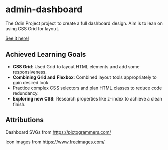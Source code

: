 # admin-dashboard
The Odin Project project to create a full dashboard design. Aim is to lean on using CSS Grid for layout.

[See it here!](https://jiwonjjeong.github.io/admin-dashboard/)

## Achieved Learning Goals
- **CSS Grid**: Used Grid to layout HTML elements and add some responsiveness.
- **Combining Grid and Flexbox**: Combined layout tools appropriately to gain desired look
- Practice complex CSS selectors and plan HTML classes to reduce code redundancy.
- **Exploring new CSS**: Research properties like z-index to achieve a clean finish.


## Attributions
Dashboard SVGs from https://pictogrammers.com/

Icon images from https://www.freeimages.com/